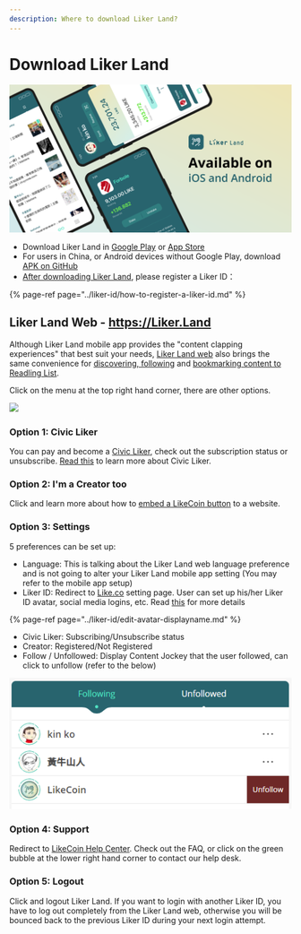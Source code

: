 ```yaml
---
description: Where to download Liker Land?
---
```


# Download Liker Land

![](../../.gitbook/assets/likecoin_ad72_appstore_og_ios_android.png)

* Download Liker Land in [Google Play](https://play.google.com/store/apps/details?id=com.oice) or [App Store](https://apps.apple.com/hk/app/liker-land/id1248232355)
* For users in China, or Android devices without Google Play, download [APK on GitHub](https://github.com/likecoin/likecoin-app/releases)
* [After downloading Liker Land](https://liker.land/getapp), please register a Liker ID：

{% page-ref page="../liker-id/how-to-register-a-liker-id.md" %}

## Liker Land Web - https://Liker.Land

Although Liker Land mobile app provides the "content clapping experiences" that best suit your needs, [Liker Land web](https://liker.land/) also brings the same convenience for [discovering, following](https://docs.like.co/user-guide/reader/today-headline) and [bookmarking content to Readling List](https://docs.like.co/user-guide/reader/readling-list).

Click on the menu at the top right hand corner, there are other options.

![](https://gblobscdn.gitbook.com/assets%2F-LL4mdaVjNgL6A1--PV0%2F-MDJjdmH4gPPkYdgO50G%2F-MDJkMQN_N9l6TOGbQY9%2FLiker%20Land%20Web%202.png?alt=media&token=26a63b5c-8744-4046-ac1d-e1322809a268)

### **Option 1: Civic Liker**

You can pay and become a [Civic Liker](https://liker.land/civic), check out the subscription status or unsubscribe. [Read this](https://docs.like.co/user-guide/civic-liker) to learn more about Civic Liker.

### **Option 2: I'm a Creator too**

Click and learn more about how to [embed a LikeCoin button](https://liker.land/creators) to a website.

### **Option 3: Settings**

5 preferences can be set up:

* Language: This is talking about the Liker Land web language preference and is not going to alter your Liker Land mobile app setting \(You may refer to the mobile app setup\)
* Liker ID: Redirect to [Like.co](https://like.co/in/settings) setting page. User can set up his/her Liker ID avatar, social media logins, etc. Read [this](https://docs.like.co/user-guide/liker-id) for more details

{% page-ref page="../liker-id/edit-avatar-displayname.md" %}

* Civic Liker: Subscribing/Unsubscribe status
* Creator: Registered/Not Registered
* Follow / Unfollowed: Display Content Jockey that the user followed, can click to unfollow \(refer to the below\)

![](../../.gitbook/assets/liker-land-web-3-en.png)

### **Option 4: Support**

Redirect to [LikeCoin Help Center](https://docs.like.co/). Check out the FAQ, or click on the green bubble at the lower right hand corner to contact our help desk.

### **Option 5: Logout**

Click and logout Liker Land. If you want to login with another Liker ID, you have to log out completely from the Liker Land web, otherwise you will be bounced back to the previous Liker ID during your next login attempt.

